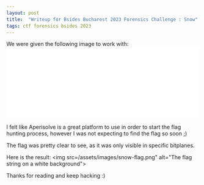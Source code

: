 ```yaml
---
layout: post
title:  "Writeup for Bsides Bucharest 2023 Forensics Challenge : Snow"
tags: ctf forensics bsides 2023
---
```


We were given the following image to work with:
<img src="/assets/images/snow.png" alt="A white background">

I felt like Aperisolve is a great platform to use in order to start the flag hunting process, however I was not expecting to find the flag so soon ;)

The flag was pretty clear to see, as it was only visible in specific bitplanes.

Here is the result:
<img src=/assets/images/snow-flag.png" alt="The flag string on a white background">

Thanks for reading and keep hacking :)
